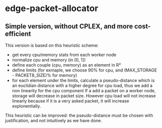 # edge-packet-allocator

## Simple version, without CPLEX, and more cost-efficient
This version is based on this heuristic scheme:
- get every cpu/memory stats from each worker node
- normalize cpu and memory (in [0, 1])
- define each couple (cpu, memory) as an element in R²
- define limits (for exmaple, we choose 90% for cpu, and (MAX_STORAGE - PACKET8_SIZE)% for memory)
- for each element under the limits, calculate a pseudo-distance which is an euclidian distance with a higher degree for cpu load, thus we add a non linearity for the cpu component
  If a add a packet on a worker node, storage will decrease in packet size. However cpu load will not increase linearly because if it is a very asked packet,
  it will increase explonentially.

This heuristic can be improved: the pseudo-distance must be chosen with justification, and not intuitively as we have done.
